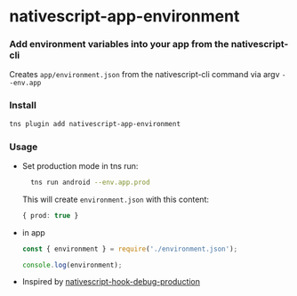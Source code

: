 # nativescript-app-environment

### Add environment variables into your app from the nativescript-cli

Creates `app/environment.json` from the nativescript-cli command via argv `--env.app`

### Install
```bash
tns plugin add nativescript-app-environment
```

### Usage

* Set production mode in tns run:
  ```bash
    tns run android --env.app.prod
  ```

  This will create `environment.json` with this content:
  ```typescript
  { prod: true }
  ```

* in app
  ```typescript
  const { environment } = require('./environment.json');

  console.log(environment);
  ```

* Inspired by [nativescript-hook-debug-production](https://github.com/markosko/nativescript-hook-debug-production)
